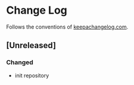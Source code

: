 # Change Log

Follows the conventions of [keepachangelog.com](http://keepachangelog.com/).

## [Unreleased]
### Changed
- init repository
